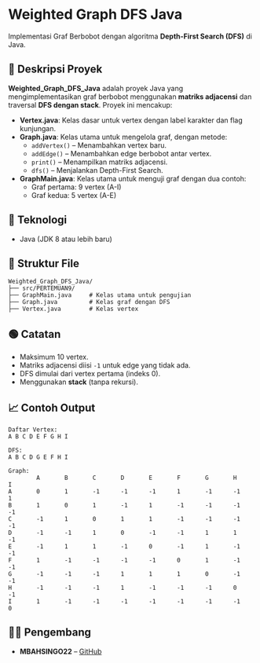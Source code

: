 # Weighted Graph DFS Java

Implementasi Graf Berbobot dengan algoritma **Depth-First Search (DFS)** di Java.

## 📖 Deskripsi Proyek

**Weighted_Graph_DFS_Java** adalah proyek Java yang mengimplementasikan graf berbobot menggunakan **matriks adjacensi** dan traversal **DFS dengan stack**. Proyek ini mencakup:

- **Vertex.java**: Kelas dasar untuk vertex dengan label karakter dan flag kunjungan.
- **Graph.java**: Kelas utama untuk mengelola graf, dengan metode:
  - `addVertex()` – Menambahkan vertex baru.
  - `addEdge()` – Menambahkan edge berbobot antar vertex.
  - `print()` – Menampilkan matriks adjacensi.
  - `dfs()` – Menjalankan Depth-First Search.
- **GraphMain.java**: Kelas utama untuk menguji graf dengan dua contoh:
  - Graf pertama: 9 vertex (A-I)
  - Graf kedua: 5 vertex (A-E)

## 🧠 Teknologi
- Java (JDK 8 atau lebih baru)

## 📂 Struktur File
```
Weighted_Graph_DFS_Java/
├── src/PERTEMUAN9/
├── GraphMain.java     # Kelas utama untuk pengujian
├── Graph.java         # Kelas graf dengan DFS
├── Vertex.java        # Kelas vertex
```

## 🟢 Catatan
- Maksimum 10 vertex.
- Matriks adjacensi diisi `-1` untuk edge yang tidak ada.
- DFS dimulai dari vertex pertama (indeks 0).
- Menggunakan **stack** (tanpa rekursi).

## 📈 Contoh Output
```
Daftar Vertex: 
A B C D E F G H I 

DFS: 
A B C D G E F H I 

Graph:
        A       B       C       D       E       F       G       H       I
A       0       1       -1      -1      -1      1       -1      -1      1
B       1       0       1       -1      1       -1      -1      -1      -1
C       -1      1       0       1       1       -1      -1      -1      -1
D       -1      -1      1       0       -1      -1      1       1       -1
E       -1      1       1       -1      0       -1      1       -1      -1
F       1       -1      -1      -1      -1      0       1       -1      -1
G       -1      -1      -1      1       1       1       0       -1      -1
H       -1      -1      -1      1       -1      -1      -1      0       -1
I       1       -1      -1      -1      -1      -1      -1      -1      0
```

## 👨‍💻 Pengembang
- **MBAHSINGO22** – [GitHub](https://github.com/MBAHSINGO22)
